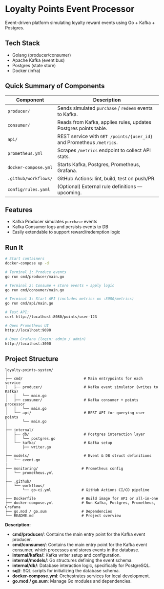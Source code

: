 # Loyalty Points Event Processor

Event-driven platform simulating loyalty reward events using Go + Kafka + Postgres.

## Tech Stack
- Golang (producer/consumer)
- Apache Kafka (event bus)
- Postgres (state store)
- Docker (infra)

## Quick Summary of Components

| Component            | Description                                                          |
| -------------------- | -------------------------------------------------------------------- |
| `producer/`          | Sends simulated `purchase` / `redeem` events to Kafka.               |
| `consumer/`          | Reads from Kafka, applies rules, updates Postgres points table.      |
| `api/`               | REST service with `GET /points/{user_id}` and Prometheus `/metrics`. |
| `prometheus.yml`     | Scrapes `/metrics` endpoint to collect API stats.                    |
| `docker-compose.yml` | Starts Kafka, Postgres, Prometheus, Grafana.                         |
| `.github/workflows/` | GitHub Actions: lint, build, test on push/PR.                        |
| `config/rules.yaml`  | (Optional) External rule definitions — upcoming.                     |


## Features
- Kafka Producer simulates `purchase` events
- Kafka Consumer logs and persists events to DB
- Easily extendable to support reward/redemption logic

## Run It
```bash
# Start containers
docker-compose up -d

# Terminal 1: Produce events
go run cmd/producer/main.go

# Terminal 2: Consume + store events + apply logic
go run cmd/consumer/main.go

# Terminal 3: Start API (includes metrics on :8080/metrics)
go run cmd/api/main.go

# Test API:
curl http://localhost:8080/points/user-123

# Open Prometheus UI
http://localhost:9090

# Open Grafana (login: admin / admin)
http://localhost:3000


```
## Project Structure
```
loyalty-points-system/
│
├── cmd/                            # Main entrypoints for each service
│   ├── producer/                   # Kafka event simulator (writes to Kafka)
│   │   └── main.go
│   ├── consumer/                   # Kafka consumer + points processor
│   │   └── main.go
│   └── api/                        # REST API for querying user points
│       └── main.go
│
├── internal/
│   ├── db/                         # Postgres interaction layer
│   │   └── postgres.go
│   └── kafka/                      # Kafka setup
│       ├── writer.go
│
├── models/                         # Event & DB struct definitions
│   └── event.go
|
├── monitoring/                    # Prometheus config
│   └── prometheus.yml
│
├── .github/
│   └── workflows/
│       └── go-ci.yml              # GitHub Actions CI/CD pipeline
│
├── Dockerfile                     # Build image for API or all-in-one
├── docker-compose.yml             # Run Kafka, Postgres, Prometheus, Grafana
├── go.mod / go.sum                # Dependencies
└── README.md                      # Project overview

```

**Description:**
- **cmd/producer/**: Contains the main entry point for the Kafka event producer.
- **cmd/consumer/**: Contains the main entry point for the Kafka event consumer, which processes and stores events in the database.
- **internal/kafka/**: Kafka writer setup and configuration.
- **internal/models/**: Go structures defining the event schema.
- **internal/db/**: Database interaction logic, specifically for PostgreSQL.
- **sql/**: SQL scripts for initializing the database schema.
- **docker-compose.yml**: Orchestrates services for local development.
- **go.mod / go.sum**: Manage Go modules and dependencies.

    
    
